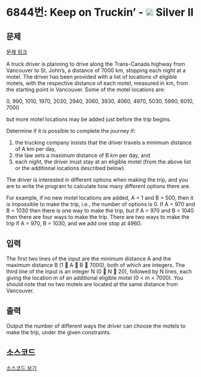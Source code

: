 # 6844번: Keep on Truckin’ - <img src="https://static.solved.ac/tier_small/9.svg" style="height:20px" /> Silver II

<!-- performance -->

<!-- 문제 제출 후 깃허브에 푸시를 했을 때 제출한 코드의 성능이 입력될 공간입니다.-->

<!-- end -->

## 문제

[문제 링크](https://boj.kr/6844)


<p>A truck driver is planning to drive along the Trans-Canada highway from Vancouver to St. John’s, a distance of 7000 km, stopping each night at a motel. The driver has been provided with a list of locations of eligible motels, with the respective distance of each motel, measured in km, from the starting point in Vancouver. Some of the motel locations are:</p>

<p>0, 990, 1010, 1970, 2030, 2940, 3060, 3930, 4060, 4970, 5030, 5990, 6010, 7000</p>

<p>but more motel locations may be added just before the trip begins.</p>

<p>Determine if it is possible to complete the journey if:</p>

<ol>
<li>the trucking company insists that the driver travels a minimum distance of A km per day,</li>
<li>the law sets a maximum distance of B km per day, and</li>
<li>each night, the driver must stay at an eligible motel (from the above list or the additional locations described below).</li>
</ol>

<p>The driver is interested in different options when making the trip, and you are to write the program to calculate how many different options there are.</p>

<p>For example, if no new motel locations are added, A = 1 and B = 500, then it is impossible to make the trip, i.e., the number of options is 0. If A = 970 and B = 1030 then there is one way to make the trip, but if A = 970 and B = 1040 then there are four ways to make the trip. There are two ways to make the trip if A = 970, B = 1030, and we add one stop at 4960.</p>



## 입력


<p>The first two lines of the input are the minimum distance A and the maximum distance B (1  A  B  7000), both of which are integers. The third line of the input is an integer N (0  N  20), followed by N lines, each giving the location m of an additional eligible motel (0 &lt; m &lt; 7000). You should note that no two motels are located at the same distance from Vancouver.</p>



## 출력


<p>Output the number of different ways the driver can choose the motels to make the trip, under the given constraints.</p>



## 소스코드

[소스코드 보기](Main.java)